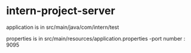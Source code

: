# intern-project-server

application is in src/main/java/com/intern/test

properties is in src/main/resources/application.properties 
-port number : 9095
